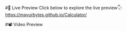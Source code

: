 #👀 Live Preview
Click below to explore the live preview👇:
https://mayurbytes.github.io/Calculator/

#📽️ Video Preview
